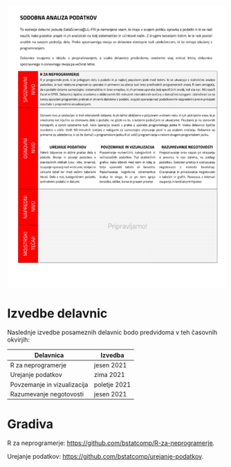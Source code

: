![alt text](sodobna-analiza-podatkov.png)

# Izvedbe delavnic
Naslednje izvedbe posameznih delavnic bodo predvidoma v teh časovnih okvirjih:

| Delavnica                   | Izvedba      |
| --------------------------- | ------------ |
| R za neprogramerje          | jesen 2021   |
| Urejanje podatkov           | zima 2021    |
| Povzemanje in vizualizacija | poletje 2021 |
| Razumevanje negotovosti     | jesen 2021   |


# Gradiva

R za neprogramerje: https://github.com/bstatcomp/R-za-neprogramerje.

Urejanje podatkov: https://github.com/bstatcomp/urejanje-podatkov.
